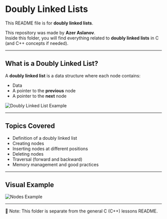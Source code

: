 # Doubly Linked Lists

This README file is for **doubly linked lists**.

This repository was made by **Azer Aslanov**.  
Inside this folder, you will find everything related to **doubly linked lists** in C (and C++ concepts if needed).

---

## What is a Doubly Linked List?

A **doubly linked list** is a data structure where each node contains:
- Data
- A pointer to the **previous** node
- A pointer to the **next** node

![Doubly Linked List Example](https://upload.wikimedia.org/wikipedia/commons/5/5e/Doubly-linked-list.svg)

---

## Topics Covered
- Definition of a doubly linked list
- Creating nodes
- Inserting nodes at different positions
- Deleting nodes
- Traversal (forward and backward)
- Memory management and good practices

---

## Visual Example

![Nodes Example](https://upload.wikimedia.org/wikipedia/commons/7/7e/Doubly-linked-list.svg)

---

📌 Note: This folder is separate from the general C (C++) lessons README.
